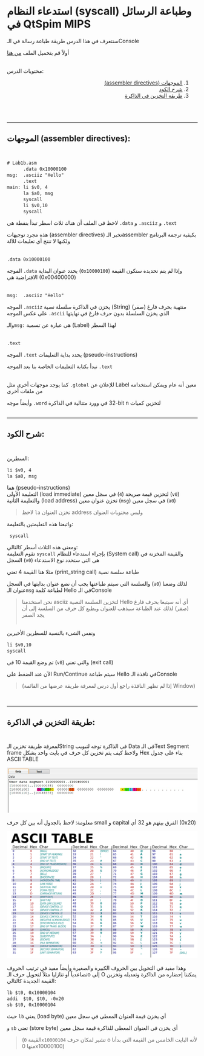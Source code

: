 # استدعاء النظام (syscall) وطباعة الرسائل في QtSpim MIPS

سنتعرف في هذا الدرس طريقة طباعة رسالة في الـConsole

أولاً قم بتحميل الملف [من هنا](Lab1b.asm)

<br>محتويات الدرس:
<ol dir="rtl">
<li><a href="#1">الموجهات (assembler directives)</a></li>
<li><a href="#2">شرح الكود</a></li>
<li><a href="#3">طريقة التخزين في الذاكرة</a></li>
</ol>
<br><br>
<style>
img {
  background-color: #FFFFFF;
}
</style>


--- 
## الموجهات (assembler directives): <br id=1><br>
```Assembly
# Lab1b.asm
      .data 0x10000100
msg:  .asciiz "Hello"
      .text
main: li $v0, 4 
      la $a0, msg
      syscall	
      li $v0,10 
      syscall
```
لاحظ في الملف أن هناك ثلاث اسطر تبدأ بنقطة هي `.data` و `.asciiz` و `.text`

هذه مجرد توجيهات (assembler directives) تخبر الـassembler بكيفية ترجمة البرنامج ولكنها لا تنتج أي تعليمات للآلة<br><br>

```
.data 0x10000100
```
الموجه `.data` يحدد عنوان البداية (`0x10000100`) وإذا لم يتم تحديده ستكون القيمة الافتراضية هي (0x00400000)<br><br>

```
msg:  .asciiz "Hello"
```
الموجه `.asciiz` يخزن في الذاكرة سلسلة نصية (String) منتهية بحرف فارغ (صفر) <br>
على عكس الموجه `.ascii` الذي يخزن السلسلة بدون حرف فارغ في نهايتها

والـ`msg:` هي عبارة عن تسمية (Label) لهذا السطر<br><br>

```
.text
```
الموجه `.text` يحدد بداية التعليمات (pseudo-instructions)

نبدأ بكتابة التعليمات الخاصة بنا بعد الموجه `.text`
<br><br>


كما يوجد موجهات أخرى مثل `.global` للإعلان عن Label معين أنه عام ويمكن استخدامه من ملفات أخرى

وأيضاً موجه `.word` لتخزين كميات <bdi>n</bdi> <bdi>32-bit</bdi> في وورد متتالية في الذاكرة<br><br>

---
## شرح الكود: <br id=2><br>

السطرين:
```
li $v0, 4 
la $a0, msg
```
هما (pseudo-instructions)<br>
التعليمة الأولى (load immediate) لتخزين قيمة صريحة (`4`) في سجل معين (`v0`)<br>
والتعليمة الثانية (load address) تخزن عنوان معين (`msg`) في سجل معين (`a0`)
> لاحظ `la` تخزن العنوان address وليس محتويات العنوان<br>

واتبعنا هذه التعليمتين بالتعليمة:
```
 syscall
```

ومعنى هذه الثلاث أسطر كالتالي:<br>
تقوم التعليمة `syscall` بإجراء استدعاء للنظام (System call) والقيمة المخزنة في السجل (`v0`) هي التي ستحدد نوع الاستدعاء

مثلا هنا القيمة 4 تعني (print_string call) طباعة سلسة نصية 

والسلسة التي سيتم طباعتها يجب أن نضع عنوان بدايتها في السجل (`a0`) لذلك وضعنا عنوان الـ`msg` لطباعة كلمة Hello في الـConsole
> نحن استخدمنا asciiz لتخزين السلسة النصية Hello أي أنه سيتبعا بحرف فارغ (صفر) لذلك عند الطباعة سيذهب للعنوان ويطبع كل حرف من السلسة إلى أن يجد الصفر
<br><br>

ونفس الشيء بالنسبة للسطرين الأخيرين 
```
li $v0,10 
syscall
```
تم وضع القيمة 10 في (`v0`) والتي تعني (exit call)

الآن عند الضغط على Run/Continue سيتم طباعة Hello في نافذة الـConsole

> (إذا لم تظهر النافذة راجع أول درس لمعرفة طريقة عرضها من القائمة Window)

<br>

---
## طريقة التخزين في الذاكرة: <br id=3><br>

لمعرفة طريقة تخزين الـString في الذاكرة توجه لتبويب Data في الـText Segment frame ولاحظ كيف يتم تخزين كل حرف في بايت واحد بشكل Hex بناء على جدول ASCII TABLE

![Data Segment](../Assets/img/lab1b/Data_Segment.jpg "Data Segment Tab")


معلومة: لاحظ بالجدول أنه بين كل حرف small و capital الفرق بينهم هو 32 أي (0x20)

![ASCII Table](../Assets/img/lab1b/ASCII-Table-wide.svg "ASCII Table")

وهذا مفيد في التحويل بين الحروف الكبيرة والصغيرة وأيضاً مفيد في ترتيب الحروف تصاعدياً أو تنازليا
مثلاً لتحويل حرف الـo إلى O يمكننا إحضاره من الذاكرة وتعديله وتخزين القيمة الجديدة كالتالي:
```
lb $t0, 0x10000104
addi  $t0, $t0, -0x20
sb $t0, 0x10000104
```
حيث `lb` يعني (load byte) أي يخزن قيمة العنوان المعطى في سجل معين

و `sb` تعني (store byte) أي يخزن في العنوان المعطى للذاكرة قيمة سجل معين

> (القيمة `0x10000104` تشير لمكان حرف o لأنه البايت الخامس من القيمة التي بدأنا منها 0x10000100)

